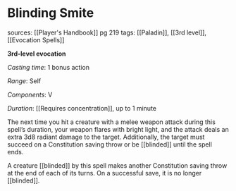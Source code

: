 # Blinding Smite
sources: [[Player's Handbook]] pg 219
tags: [[Paladin]], [[3rd level]], [[Evocation Spells]]

**3rd-level evocation**

*Casting time*: 1 bonus action

*Range*: Self

*Components*: V

*Duration*: [[Requires concentration]], up to 1 minute

The next time you hit a creature with a melee weapon attack during this spell’s duration, your weapon flares with bright light, and the attack deals an extra 3d8 radiant damage to the target. Additionally, the target must succeed on a Constitution saving throw or be [[blinded]] until the spell ends.

A creature [[blinded]] by this spell makes another Constitution saving throw at the end of each of its turns. On a successful save, it is no longer [[blinded]].
